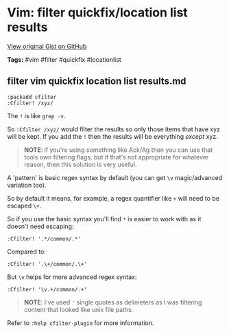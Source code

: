 # Vim: filter quickfix/location list results 

[View original Gist on GitHub](https://gist.github.com/Integralist/74652e4486141a802c4e65803649cfe0)

**Tags:** #vim #filter #quickfix #locationlist

## filter vim quickfix location list results.md

```viml
:packadd cfilter
:Cfilter! /xyz/
```

The `!` is like `grep -v`. 

So  `:Cfilter /xyz/` would filter the results so only those items that have xyz will be kept. If you add the `!` then the results will be everything _except_ xyz. 

> **NOTE**: if you're using something like Ack/Ag then you can use that tools own filtering flags, but if that's not appropriate for whatever reason, then this solution is very useful.

A 'pattern' is basic regex syntax by default (you can get `\v` magic/advanced variation too). 

So by default it means, for example, a regex quantifier like `+` will need to be escaped `\+`.

So if you use the basic syntax you'll find `*` is easier to work with as it doesn't need escaping:

```viml
:Cfilter! '.*/common/.*'
```

Compared to:

```viml
:Cfilter! '.\+/common/.\+'
```

But `\v` helps for more advanced regex syntax:

```viml
:Cfilter! '\v.+/common/.+'
```

> **NOTE**: I've used `'` single quotes as delimeters as I was filtering content that looked like unix file paths.

Refer to `:help cfilter-plugin` for more information.

